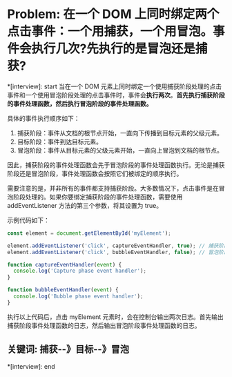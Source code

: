 # Problem: 在一个 DOM 上同时绑定两个点击事件：一个用捕获，一个用冒泡。事件会执行几次?先执行的是冒泡还是捕获?

*[interview]: start
当在一个 DOM 元素上同时绑定一个使用捕获阶段处理的点击事件和一个使用冒泡阶段处理的点击事件时，事件会**执行两次**。**首先执行捕获阶段的事件处理函数，然后执行冒泡阶段的事件处理函数。**

具体的事件执行顺序如下：
1. 捕获阶段：事件从文档的根节点开始，一直向下传播到目标元素的父级元素。
2. 目标阶段：事件到达目标元素。
3. 冒泡阶段：事件从目标元素的父级元素开始，一直向上冒泡到文档的根节点。

因此，捕获阶段的事件处理函数会先于冒泡阶段的事件处理函数执行。无论是捕获阶段还是冒泡阶段，事件处理函数会按照它们被绑定的顺序执行。

需要注意的是，并非所有的事件都支持捕获阶段。大多数情况下，点击事件是在冒泡阶段处理的。如果你要绑定捕获阶段的事件处理函数，需要使用 addEventListener 方法的第三个参数，将其设置为 true。

示例代码如下：
```js
const element = document.getElementById('myElement');

element.addEventListener('click', captureEventHandler, true); // 捕获阶段事件处理函数
element.addEventListener('click', bubbleEventHandler, false); // 冒泡阶段事件处理函数

function captureEventHandler(event) {
  console.log('Capture phase event handler');
}

function bubbleEventHandler(event) {
  console.log('Bubble phase event handler');
}
```

执行以上代码后，点击 myElement 元素时，会在控制台输出两次日志。首先输出捕获阶段事件处理函数的日志，然后输出冒泡阶段事件处理函数的日志。

## 关键词: 捕获--》目标--》冒泡
*[interview]: end
